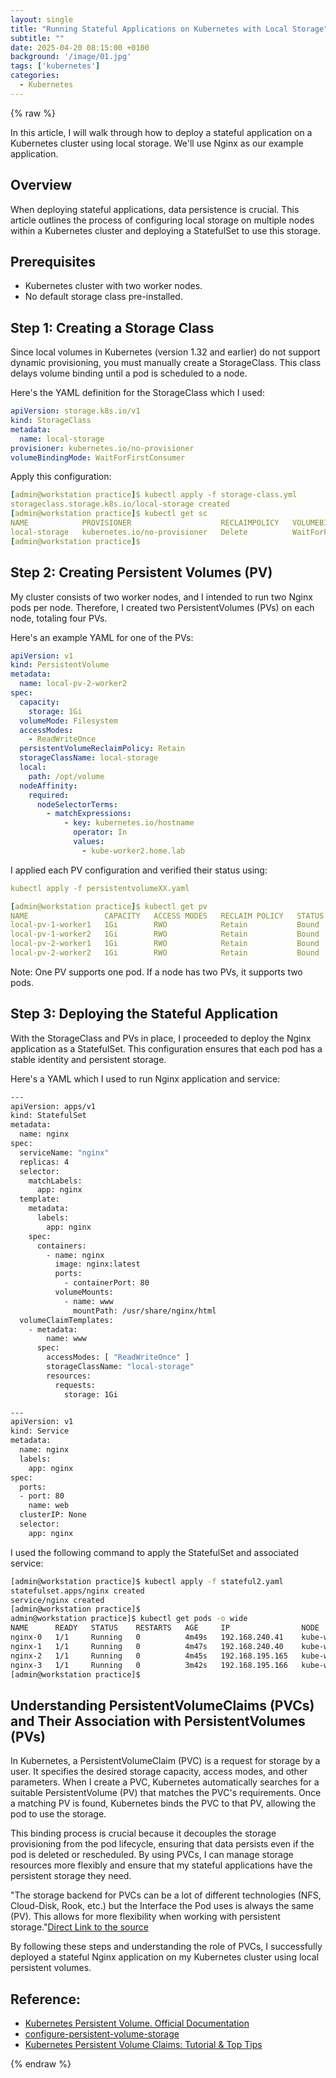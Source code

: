 ```yaml
---
layout: single
title: "Running Stateful Applications on Kubernetes with Local Storage"
subtitle: ""
date: 2025-04-20 08:15:00 +0100
background: '/image/01.jpg'
tags: ['kubernetes']
categories:
  - Kubernetes
---
```


{% raw %}


In this article, I will walk through how to deploy a stateful application on a Kubernetes cluster using local storage. We'll use Nginx as our example application.

## Overview

When deploying stateful applications, data persistence is crucial. This article outlines the process of configuring local storage on multiple nodes within a Kubernetes cluster and deploying a StatefulSet to use this storage.

## Prerequisites

- Kubernetes cluster with two worker nodes.
- No default storage class pre-installed.

## Step 1: Creating a Storage Class

Since local volumes in Kubernetes (version 1.32 and earlier) do not support dynamic provisioning, you must manually create a StorageClass. This class delays volume binding until a pod is scheduled to a node.

Here's the YAML definition for the StorageClass which I used:

````yaml
apiVersion: storage.k8s.io/v1
kind: StorageClass
metadata:
  name: local-storage
provisioner: kubernetes.io/no-provisioner
volumeBindingMode: WaitForFirstConsumer
````

Apply this configuration:

````yaml
[admin@workstation practice]$ kubectl apply -f storage-class.yml 
storageclass.storage.k8s.io/local-storage created
[admin@workstation practice]$ kubectl get sc
NAME            PROVISIONER                    RECLAIMPOLICY   VOLUMEBINDINGMODE      ALLOWVOLUMEEXPANSION   AGE
local-storage   kubernetes.io/no-provisioner   Delete          WaitForFirstConsumer   false                  7s
[admin@workstation practice]$ 
````

## Step 2: Creating Persistent Volumes (PV)

My cluster consists of two worker nodes, and I intended to run two Nginx pods per node. Therefore, I created two PersistentVolumes (PVs) on each node, totaling four PVs.​

Here's an example YAML for one of the PVs:​

````yaml
apiVersion: v1
kind: PersistentVolume
metadata:
  name: local-pv-2-worker2
spec:
  capacity:
    storage: 1Gi
  volumeMode: Filesystem
  accessModes:
    - ReadWriteOnce
  persistentVolumeReclaimPolicy: Retain
  storageClassName: local-storage
  local:
    path: /opt/volume
  nodeAffinity:
    required:
      nodeSelectorTerms:
        - matchExpressions:
            - key: kubernetes.io/hostname
              operator: In
              values:
                - kube-worker2.home.lab
````

I applied each PV configuration and verified their status using:

````yaml
kubectl apply -f persistentvolumeXX.yaml

[admin@workstation practice]$ kubectl get pv
NAME                 CAPACITY   ACCESS MODES   RECLAIM POLICY   STATUS   CLAIM                 STORAGECLASS    VOLUMEATTRIBUTESCLASS   REASON   AGE
local-pv-1-worker1   1Gi        RWO            Retain           Bound    default/www-nginx-0   local-storage   <unset>                          10m
local-pv-1-worker2   1Gi        RWO            Retain           Bound    default/www-nginx-2   local-storage   <unset>                          2m
local-pv-2-worker1   1Gi        RWO            Retain           Bound    default/www-nginx-1   local-storage   <unset>                          7m12s
local-pv-2-worker2   1Gi        RWO            Retain           Bound    default/www-nginx-3   local-storage   <unset>                          106s
````

Note: One PV supports one pod. If a node has two PVs, it supports two pods.

## Step 3: Deploying the Stateful Application

With the StorageClass and PVs in place, I proceeded to deploy the Nginx application as a StatefulSet. This configuration ensures that each pod has a stable identity and persistent storage.​

Here's a YAML which I used to run Nginx application and service:

````bash
---
apiVersion: apps/v1
kind: StatefulSet
metadata:
  name: nginx
spec:
  serviceName: "nginx"
  replicas: 4
  selector:
    matchLabels:
      app: nginx
  template:
    metadata:
      labels:
        app: nginx
    spec:
      containers:
        - name: nginx
          image: nginx:latest
          ports:
            - containerPort: 80
          volumeMounts:
            - name: www
              mountPath: /usr/share/nginx/html
  volumeClaimTemplates:
    - metadata:
        name: www
      spec:
        accessModes: [ "ReadWriteOnce" ]
        storageClassName: "local-storage"
        resources:
          requests:
            storage: 1Gi

---
apiVersion: v1
kind: Service
metadata:
  name: nginx
  labels:
    app: nginx
spec:
  ports:
  - port: 80
    name: web
  clusterIP: None
  selector:
    app: nginx
````

I used the following command to apply the StatefulSet and associated service:​

````bash
[admin@workstation practice]$ kubectl apply -f stateful2.yaml 
statefulset.apps/nginx created
service/nginx created
[admin@workstation practice]$ 
admin@workstation practice]$ kubectl get pods -o wide
NAME      READY   STATUS    RESTARTS   AGE     IP                NODE                    NOMINATED NODE   READINESS GATES
nginx-0   1/1     Running   0          4m49s   192.168.240.41    kube-worker1.home.lab   <none>           <none>
nginx-1   1/1     Running   0          4m47s   192.168.240.40    kube-worker1.home.lab   <none>           <none>
nginx-2   1/1     Running   0          4m45s   192.168.195.165   kube-worker2.home.lab   <none>           <none>
nginx-3   1/1     Running   0          3m42s   192.168.195.166   kube-worker2.home.lab   <none>           <none>
[admin@workstation practice]$ 
````

## Understanding PersistentVolumeClaims (PVCs) and Their Association with PersistentVolumes (PVs)

In Kubernetes, a PersistentVolumeClaim (PVC) is a request for storage by a user. It specifies the desired storage capacity, access modes, and other parameters. When I create a PVC, Kubernetes automatically searches for a suitable PersistentVolume (PV) that matches the PVC's requirements. Once a matching PV is found, Kubernetes binds the PVC to that PV, allowing the pod to use the storage.​

This binding process is crucial because it decouples the storage provisioning from the pod lifecycle, ensuring that data persists even if the pod is deleted or rescheduled. By using PVCs, I can manage storage resources more flexibly and ensure that my stateful applications have the persistent storage they need.​

"The storage backend for PVCs can be a lot of different technologies (NFS, Cloud-Disk, Rook, etc.) but the Interface the Pod uses is always the same (PV). This allows for more flexibility when working with persistent storage."[Direct Link to the source](https://www.reddit.com/r/kubernetes/comments/17kspnx/comment/k79osiw/?utm_source=share&utm_medium=web3x&utm_name=web3xcss&utm_term=1&utm_content=share_button)

By following these steps and understanding the role of PVCs, I successfully deployed a stateful Nginx application on my Kubernetes cluster using local persistent volumes.

## Reference:

- [Kubernetes Persistent Volume. Official Documentation](https://kubernetes.io/docs/concepts/storage/persistent-volumes/)
- [configure-persistent-volume-storage](https://kubernetes.io/docs/tasks/configure-pod-container/configure-persistent-volume-storage/)
- [Kubernetes Persistent Volume Claims: Tutorial & Top Tips](https://www.groundcover.com/blog/kubernetes-pvc)


{% endraw %}

